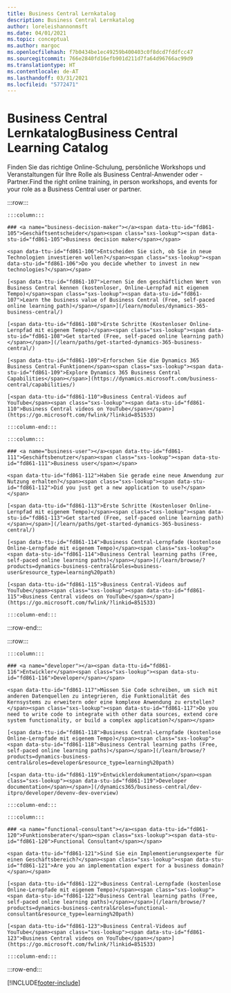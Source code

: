 ```yaml
---
title: Business Central Lernkatalog
description: Business Central Lernkatalog
author: loreleishannonmsft
ms.date: 04/01/2021
ms.topic: conceptual
ms.author: margoc
ms.openlocfilehash: f7b0434be1ec49259b400403c0f8dcd7fddfcc47
ms.sourcegitcommit: 766e2840fd16efb901d211d7fa64d96766ac99d9
ms.translationtype: HT
ms.contentlocale: de-AT
ms.lasthandoff: 03/31/2021
ms.locfileid: "5772471"
---
```

# <a name="business-central-learning-catalog"></a><span data-ttu-id="fd861-103">Business Central Lernkatalog</span><span class="sxs-lookup"><span data-stu-id="fd861-103">Business Central Learning Catalog</span></span>

<span data-ttu-id="fd861-104">Finden Sie das richtige Online-Schulung, persönliche Workshops und Veranstaltungen für Ihre Rolle als Business Central-Anwender oder -Partner.</span><span class="sxs-lookup"><span data-stu-id="fd861-104">Find the right online training, in person workshops, and events for your role as a Business Central user or partner.</span></span>

:::row:::

    :::column:::

    ### <a name="business-decision-maker"></a><span data-ttu-id="fd861-105">Geschäftsentscheider</span><span class="sxs-lookup"><span data-stu-id="fd861-105">Business decision maker</span></span>

    <span data-ttu-id="fd861-106">Entscheiden Sie sich, ob Sie in neue Technologien investieren wollen?</span><span class="sxs-lookup"><span data-stu-id="fd861-106">Do you decide whether to invest in new technologies?</span></span> 

    [<span data-ttu-id="fd861-107">Lernen Sie den geschäftlichen Wert von Business Central kennen (kostenloser, Online-Lernpfad mit eigenem Tempo)</span><span class="sxs-lookup"><span data-stu-id="fd861-107">Learn the business value of Business Central (Free, self-paced online learning path)</span></span>](/learn/modules/dynamics-365-business-central/)

    [<span data-ttu-id="fd861-108">Erste Schritte (Kostenloser Online-Lernpfad mit eigenem Tempo)</span><span class="sxs-lookup"><span data-stu-id="fd861-108">Get started (Free, self-paced online learning path)</span></span>](/learn/paths/get-started-dynamics-365-business-central/)

    [<span data-ttu-id="fd861-109">Erforschen Sie die Dynamics 365 Business Central-Funktionen</span><span class="sxs-lookup"><span data-stu-id="fd861-109">Explore Dynamics 365 Business Central Capabilities</span></span>](https://dynamics.microsoft.com/business-central/capabilities/)

    [<span data-ttu-id="fd861-110">Business Central-Videos auf YouTube</span><span class="sxs-lookup"><span data-stu-id="fd861-110">Business Central videos on YouTube</span></span>](https://go.microsoft.com/fwlink/?linkid=851533)

    :::column-end:::

    :::column:::

    ### <a name="business-user"></a><span data-ttu-id="fd861-111">Geschäftsbenutzer</span><span class="sxs-lookup"><span data-stu-id="fd861-111">Business user</span></span>

    <span data-ttu-id="fd861-112">Haben Sie gerade eine neue Anwendung zur Nutzung erhalten?</span><span class="sxs-lookup"><span data-stu-id="fd861-112">Did you just get a new application to use?</span></span> 

    [<span data-ttu-id="fd861-113">Erste Schritte (Kostenloser Online-Lernpfad mit eigenem Tempo)</span><span class="sxs-lookup"><span data-stu-id="fd861-113">Get started (Free, self-paced online learning path)</span></span>](/learn/paths/get-started-dynamics-365-business-central/)

    [<span data-ttu-id="fd861-114">Business Central-Lernpfade (kostenlose Online-Lernpfade mit eigenem Tempo)</span><span class="sxs-lookup"><span data-stu-id="fd861-114">Business Central learning paths (Free, self-paced online learning paths)</span></span>](/learn/browse/?products=dynamics-business-central&roles=business-user&resource_type=learning%20path)

    [<span data-ttu-id="fd861-115">Business Central-Videos auf YouTube</span><span class="sxs-lookup"><span data-stu-id="fd861-115">Business Central videos on YouTube</span></span>](https://go.microsoft.com/fwlink/?linkid=851533)

    :::column-end:::

:::row-end:::

:::row:::

    :::column:::

    ### <a name="developer"></a><span data-ttu-id="fd861-116">Entwickler</span><span class="sxs-lookup"><span data-stu-id="fd861-116">Developer</span></span>

    <span data-ttu-id="fd861-117">Müssen Sie Code schreiben, um sich mit anderen Datenquellen zu integrieren, die Funktionalität des Kernsystems zu erweitern oder eine komplexe Anwendung zu erstellen?</span><span class="sxs-lookup"><span data-stu-id="fd861-117">Do you need to write code to integrate with other data sources, extend core system functionality, or build a complex application?</span></span>

    [<span data-ttu-id="fd861-118">Business Central-Lernpfade (kostenlose Online-Lernpfade mit eigenem Tempo)</span><span class="sxs-lookup"><span data-stu-id="fd861-118">Business Central learning paths (Free, self-paced online learning paths)</span></span>](/learn/browse/?products=dynamics-business-central&roles=developer&resource_type=learning%20path)

    [<span data-ttu-id="fd861-119">Entwicklerdokumentation</span><span class="sxs-lookup"><span data-stu-id="fd861-119">Developer documentation</span></span>](/dynamics365/business-central/dev-itpro/developer/devenv-dev-overview)

    :::column-end:::

    :::column:::

    ### <a name="functional-consultant"></a><span data-ttu-id="fd861-120">Funktionsberater</span><span class="sxs-lookup"><span data-stu-id="fd861-120">Functional Consultant</span></span>
    
    <span data-ttu-id="fd861-121">Sind Sie ein Implementierungsexperte für einen Geschäftsbereich?</span><span class="sxs-lookup"><span data-stu-id="fd861-121">Are you an implementation expert for a business domain?</span></span> 

    [<span data-ttu-id="fd861-122">Business Central-Lernpfade (kostenlose Online-Lernpfade mit eigenem Tempo)</span><span class="sxs-lookup"><span data-stu-id="fd861-122">Business Central learning paths (Free, self-paced online learning paths)</span></span>](/learn/browse/?products=dynamics-business-central&roles=functional-consultant&resource_type=learning%20path)

    [<span data-ttu-id="fd861-123">Business Central-Videos auf YouTube</span><span class="sxs-lookup"><span data-stu-id="fd861-123">Business Central videos on YouTube</span></span>](https://go.microsoft.com/fwlink/?linkid=851533)

    :::column-end:::

:::row-end:::


[!INCLUDE[footer-include](../includes/footer-banner.md)]